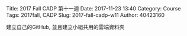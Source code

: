Title: 2017 Fall CADP 第十一週
Date: 2017-11-23 13:40
Category: Course
Tags: 2017fall, CADP
Slug: 2017-fall-cadp-w11
Author: 40423160


<!-- PELICAN_END_SUMMARY -->

建立自己的GitHub, 並且建立小組共用的雲端資料夾
